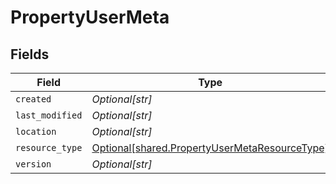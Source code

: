 # PropertyUserMeta


## Fields

| Field                                                                                                | Type                                                                                                 | Required                                                                                             | Description                                                                                          |
| ---------------------------------------------------------------------------------------------------- | ---------------------------------------------------------------------------------------------------- | ---------------------------------------------------------------------------------------------------- | ---------------------------------------------------------------------------------------------------- |
| `created`                                                                                            | *Optional[str]*                                                                                      | :heavy_minus_sign:                                                                                   | N/A                                                                                                  |
| `last_modified`                                                                                      | *Optional[str]*                                                                                      | :heavy_minus_sign:                                                                                   | N/A                                                                                                  |
| `location`                                                                                           | *Optional[str]*                                                                                      | :heavy_minus_sign:                                                                                   | N/A                                                                                                  |
| `resource_type`                                                                                      | [Optional[shared.PropertyUserMetaResourceType]](../../models/shared/propertyusermetaresourcetype.md) | :heavy_minus_sign:                                                                                   | N/A                                                                                                  |
| `version`                                                                                            | *Optional[str]*                                                                                      | :heavy_minus_sign:                                                                                   | N/A                                                                                                  |